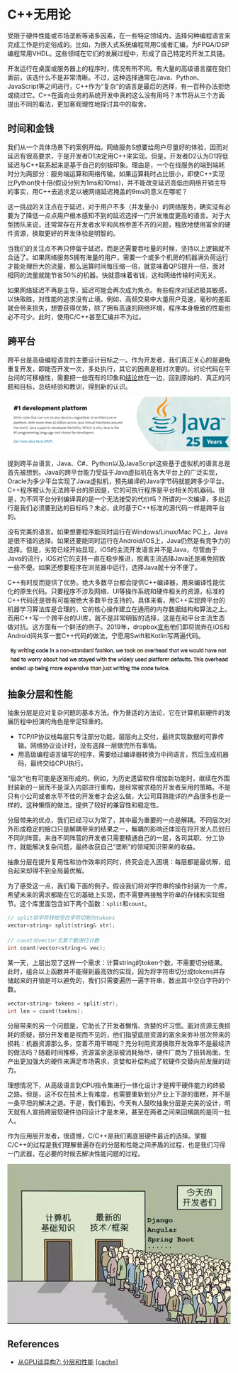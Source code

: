 # C++无用论

受限于硬件性能或市场垄断等诸多因素，在一些特定领域内，选择何种编程语言来完成工作是约定俗成的。比如，为嵌入式系统编程常用C或者汇编，为FPGA/DSP编程常用VHDL。这些领域在它们的发展过程中，形成了自己特定的开发工具链。

开发运行在桌面或服务器上的程序时，情况有所不同。有大量的高级语言摆在我们面前，该选什么不是非常清晰。不过，这种选择通常在Java、Python、JavaScript等之间进行，C++作为“复杂”的语言是最后的选择，有一百种办法拒绝或绕过它。C++在面向业务的系统开发中真的这么没有用吗？本节将从三个方面提出不同的看法，更加客观理性地探讨其中的取舍。

## 时间和金钱

我们从一个具体场景下的案例开始。网络服务S想要给用户尽量好的体验，因而对延迟有很高要求，于是开发者D1决定用C++来实现。但是，开发者D2认为D1将低延迟与C++联系起来是基于自己的刻板印象。理由是，一个在线服务的端到端耗时分为两部分：服务端运算和网络传输，如果运算耗时占比很小，即使C++实现比Python快十倍(假设分别为1ms和10ms)，并不能改变延迟高低由网络开销主导的事实，用C++去追求足以被网络延迟掩盖的9ms的意义在哪呢？

这一挑战的关注点在于延迟，对于用户不多（并发量小）的网络服务，确实没有必要为了降低一点点用户根本感知不到的延迟选择一门开发难度更高的语言。对于大型团队来说，还常常存在开发者水平和风格参差不齐的问题，粗放地使用富余的硬件资源，换取更好的开发体验是明智的。

当我们的关注点不再只停留于延迟，而是还需要吞吐量的时候，坚持以上逻辑就不合适了。如果网络服务S拥有海量的用户，需要一个或多个机房的机器满负荷运行才能处理巨大的流量，那么运算时间每压缩一倍，就意味着QPS提升一倍，面对相同的流量就能节省50%的机器。快就意味着省钱，这和网络传输时间无关。

如果网络延迟不再是主导，延迟可能会再次成为焦点。有些程序对延迟极其敏感，以快取胜，对性能的追求没有止境。例如，高频交易中大量用户竞速，毫秒的差距就会带来损失，想要获得优势，除了拥有高速的网络环境，程序本身极致的性能也必不可少。此时，使用C/C++甚至汇编并不为过。

## 跨平台

跨平台是高级编程语言的主要设计目标之一。作为开发者，我们真正关心的是避免重复开发，即能否开发一次，多处执行，其它的因素是相对次要的。讨论代码在平台间的可移植性，需要把一些既有的印象和[结论](https://www.oracle.com/java/)放在一边，回到原始的、真正的问题和目标，总结经验和教训，得到新的认识。

![Java](pic/java.png)

提到跨平台语言，Java、C#、Python以及JavaScript这些基于虚拟机的语言总是首先被想到。Java的跨平台能力受益于Java虚拟机在各大平台上的广泛实现，Oracle为多少平台实现了Java虚拟机，预先编译的Java字节码就能跨多少平台。C++程序被认为无法跨平台的原因是，它的可执行程序是平台相关的机器码。但是，为不同平台分别编译真的是一个无法接受的代价吗？所谓的一次编译，多处运行是我们必须要到达的目标吗？未必，此时基于C++标准的源代码一样是跨平台的。

没有完美的语言。如果想要程序能同时运行在Windows/Linux/Mac PC上，Java是很不错的选择。如果还要能同时运行在Android/iOS上，Java仍然是有竞争力的选择。但是，劣势已经开始显现，iOS的主流开发语言并不是Java，尽管由于Java的流行，iOS对它的支持一直在稳步推进，脱离主流选择Java还是难免招致一些不便。如果还想要程序在浏览器中运行，选择Java就十分不便了。

C++有时反而提供了优势。绝大多数平台都会提供C++编译器，用来编译性能优化的原生代码。只要程序不涉及网络、UI等操作系统和硬件相关的资源，标准的C++代码还是很有可能被绝大多数平台支持的。具体来看，用C++实现跨平台的机器学习算法库是合理的，它的核心操作建立在通用的内存数据结构和算法之上。而用C++写一个跨平台的UI库，就不是非常明智的选择，这是在和平台主流生态做对抗。这方面有一个鲜活的例子。2019年，dropbox[宣布](https://dropbox.tech/mobile/the-not-so-hidden-cost-of-sharing-code-between-ios-and-android)他们即将抛弃在iOS和Android间共享一套C++代码的做法，宁愿用Swift和Kotlin写两遍代码。

![The Hidden Cost of Sharing Code between iOS and Android](pic/dropbox_abandon_cpp.png)

## 抽象分层和性能

抽象分层是应对复杂问题的基本方法。作为普适的方法论，它在计算机软硬件的发展历程中扮演的角色是举足轻重的。

* TCP/IP协议栈每层只专注部分功能，层层向上交付，最终实现数据的可靠传输。网络协议设计时，没有选择一层做完所有事情。
* 用高级编程语言编写的程序，需要经过编译器转换为中间语言，然后生成机器码，最终交给CPU执行。

“层次”也有可能是逐渐形成的。例如，为历史遗留软件增加新功能时，继续在外围封装新的一层而不是深入内部进行重构，是经常被求稳的开发者采用的策略。不是只有小公司或者水平不佳的开发者才会这么做，大公司耳熟能详的产品很多也是一样的。这种懒惰的做法，提供了较好的兼容性和稳定性。

分层带来的优点，我们已经习以为常了，其中最为重要的一点是解耦。不同层次对外形成稳定的接口只是解耦带来的结果之一，解耦的影响还体现在将开发人员划归不同的阵营。来自不同阵营的开发者只需要精通自己的一层，各司其职、分工协作，就能解决复杂问题，最终收获自己“垄断”的领域知识带来的收益。

抽象分层在提升复用性和协作效率的同时，终究会走入困境：每层都是最优解，组合起来却得不到全局最优解。

为了感受这一点，我们看下面的例子。假设我们将对字符串的操作封装为一个库，希望未来的需求都能在它的基础上实现，而不需要再接触字符串的存储和实现细节。这个库里面包含如下两个函数：`split`和`count`。

```cpp
// split将字符转按空白字符切割为tokens
vector<string> split(string& str);

// count对vector元素个数进行计数
int count(vector<string>& vec);
```

某一天，上层出现了这样一个需求：计算string的token个数，不需要切分结果。此时，组合以上函数并不能得到最高效的实现，因为将字符串切分成tokens并存储起来的开销是可以避免的，我们只需要遍历一遍字符串，数出其中空白字符的个数。

```cpp
vector<string> tokens = split(str);
int len = count(toekns);
```

分层带来的另一个问题是，它助长了开发者懒惰、贪婪的坏习惯。面对资源无畏损耗的质疑，部分开发者是视而不见的，他们指望底层资源的富余来弥补层次带来的损耗：机器资源那么多，空着不用干嘛呢？充分利用资源换取开发效率不是最经济的做法吗？随着时间推移，资源富余逐渐被消耗殆尽，硬件厂商为了扭转局面，生产出更加强大的硬件来满足市场需求，贪婪和补偿构成了软硬件交替向前发展的动力。

理想情况下，从高级语言到CPU指令集进行一体化设计才是榨干硬件能力的终极之路。但是，这不仅在技术上有难度，也需要重新划分产业上下游的蛋糕，并不是一条平坦的解决之道。于是，我们看到，今天有人鼓吹抽象分层是完美的设计，明天就有人宣扬跨层软硬件协同设计才是未来，甚至在两者之间来回横跳的是同一批人。

作为应用层开发者，很遗憾，C/C++是我们离底层硬件最近的选择。掌握C/C++的过程是我们理解普遍存在的分层和性能之间矛盾的过程，也是我们习得一门武器，在必要的时候去解决性能问题的过程。

![Developers Today](pic/developers.jpg)


## References

* [从GPU谈异构7: 分层和性能](https://zhuanlan.zhihu.com/p/380503615) [[cache]](ref/从GPU谈异构7.html)
